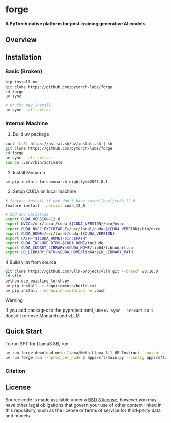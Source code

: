 # forge

#### A PyTorch native platform for post-training generative AI models

## Overview

## Installation

### Basic (Broken)

```bash
pip install uv
git clone https://github.com/pytorch-labs/forge
cd forge
uv sync

# Or for dev install:
uv sync --all-extras
```


### Internal Machine

1. Build uv package

```bash
curl -LsSf https://astral.sh/uv/install.sh | sh
git clone https://github.com/pytorch-labs/forge
cd forge
uv sync --all-extras
source .venv/bin/activate
```

2. Install Monarch

```bash
uv pip install torchmonarch-nightly==2025.8.1
```

3. Setup CUDA on local machine

```bash
# feature install if you don't have /user/local/cuda-12.8
feature install --persist cuda_12_8

# add env variables
export CUDA_VERSION=12.8
export NVCC=/usr/local/cuda-${CUDA_VERSION}/bin/nvcc
export CUDA_NVCC_EXECUTABLE=/usr/local/cuda-${CUDA_VERSION}/bin/nvcc
export CUDA_HOME=/usr/local/cuda-${CUDA_VERSION}
export PATH="${CUDA_HOME}/bin:$PATH"
export CUDA_INCLUDE_DIRS=$CUDA_HOME/include
export CUDA_CUDART_LIBRARY=$CUDA_HOME/lib64/libcudart.so
export LD_LIBRARY_PATH=$CUDA_HOME/lib64:$LD_LIBRARY_PATH
```

4 Build vllm from source

```bash
git clone https://github.com/vllm-project/vllm.git --branch v0.10.0
cd vllm
python use_existing_torch.py
uv pip install -r requirements/build.txt
uv pip install --no-build-isolation -e .bash
```

> [!WARNING]
> If you add packages to the pyproject.toml, use `uv sync --inexact` so it doesn't remove Monarch and vLLM

## Quick Start

To run SFT for Llama3 8B, run

```bash
uv run forge download meta-llama/Meta-Llama-3.1-8B-Instruct --output-dir /tmp/Meta-Llama-3.1-8B-Instruct --ignore-patterns "original/consolidated.00.pth"
uv run forge run --nproc_per_node 2 apps/sft/main.py --config apps/sft/llama3_8b.yaml
```

### Citation

## License

Source code is made available under a [BSD 3 license](./LICENSE), however you may have other legal obligations that govern your use of other content linked in this repository, such as the license or terms of service for third-party data and models.
